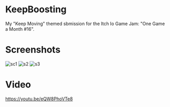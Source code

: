 # KeepBoosting
 My "Keep Moving" themed sbmission for the Itch Io Game Jam: "One Game a Month #16".

# Screenshots
![sc1](https://user-images.githubusercontent.com/17791454/192685390-35abc8b8-9b63-4294-8ad2-74687e976570.png)
![s2](https://user-images.githubusercontent.com/17791454/192685397-af6a7b91-aa80-42f5-b636-d04c9f57c073.png)
![s3](https://user-images.githubusercontent.com/17791454/192685399-d2eec52f-482c-4121-ae1f-f973049375d9.png)

# Video
 https://youtu.be/eQW8PhoVTe8
